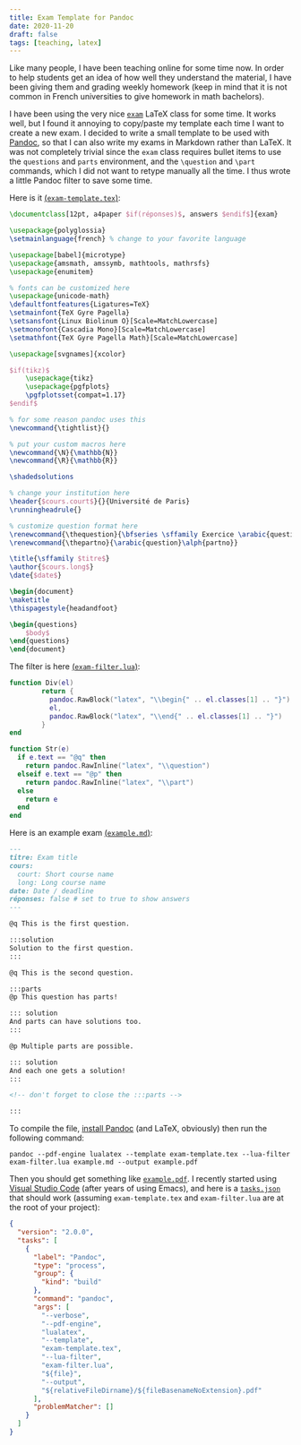 ```yaml
---
title: Exam Template for Pandoc
date: 2020-11-20
draft: false
tags: [teaching, latex]
---
```


Like many people, I have been teaching online for some time now.
In order to help students get an idea of how well they understand the material, I have been giving them and grading weekly homework (keep in mind that it is not common in French universities to give homework in math bachelors).

I have been using the very nice [`exam`](https://www.ctan.org/pkg/exam) LaTeX class for some time.
It works well, but I found it annoying to copy/paste my template each time I want to create a new exam.
I decided to write a small template to be used with [Pandoc](https://pandoc.org/), so that I can also write my exams in Markdown rather than LaTeX.
It was not completely trivial since the `exam` class requires bullet items to use the `questions` and `parts` environment, and the `\question` and `\part` commands, which I did not want to retype manually all the time.
I thus wrote a little Pandoc filter to save some time.

Here is it [(`exam-template.tex`)](exam-template.tex):

```latex
\documentclass[12pt, a4paper $if(réponses)$, answers $endif$]{exam}

\usepackage{polyglossia}
\setmainlanguage{french} % change to your favorite language

\usepackage[babel]{microtype}
\usepackage{amsmath, amssymb, mathtools, mathrsfs}
\usepackage{enumitem}

% fonts can be customized here
\usepackage{unicode-math}
\defaultfontfeatures{Ligatures=TeX}
\setmainfont{TeX Gyre Pagella}
\setsansfont{Linux Biolinum O}[Scale=MatchLowercase]
\setmonofont{Cascadia Mono}[Scale=MatchLowercase]
\setmathfont{TeX Gyre Pagella Math}[Scale=MatchLowercase]

\usepackage[svgnames]{xcolor}

$if(tikz)$
    \usepackage{tikz}
    \usepackage{pgfplots}
    \pgfplotsset{compat=1.17}
$endif$

% for some reason pandoc uses this
\newcommand{\tightlist}{}

% put your custom macros here
\newcommand{\N}{\mathbb{N}}
\newcommand{\R}{\mathbb{R}}

\shadedsolutions

% change your institution here
\header{$cours.court$}{}{Université de Paris}
\runningheadrule{}

% customize question format here
\renewcommand{\thequestion}{\bfseries \sffamily Exercice \arabic{question}}
\renewcommand{\thepartno}{\arabic{question}\alph{partno}}

\title{\sffamily $titre$}
\author{$cours.long$}
\date{$date$}

\begin{document}
\maketitle
\thispagestyle{headandfoot}

\begin{questions}
    $body$
\end{questions}
\end{document}
```

The filter is here [(`exam-filter.lua`)](exam-filter.lua):

```lua
function Div(el)
        return {
          pandoc.RawBlock("latex", "\\begin{" .. el.classes[1] .. "}"),
          el,
          pandoc.RawBlock("latex", "\\end{" .. el.classes[1] .. "}")
        }
end

function Str(e)
  if e.text == "@q" then
    return pandoc.RawInline("latex", "\\question")
  elseif e.text == "@p" then
    return pandoc.RawInline("latex", "\\part")
  else
    return e
  end
end
```

Here is an example exam [(`example.md`)](example.md):

```markdown
---
titre: Exam title
cours:
  court: Short course name
  long: Long course name
date: Date / deadline
réponses: false # set to true to show answers
---

@q This is the first question.

:::solution
Solution to the first question.
:::

@q This is the second question.

:::parts
@p This question has parts!

::: solution
And parts can have solutions too.
:::

@p Multiple parts are possible.

::: solution
And each one gets a solution!
:::

<!-- don't forget to close the :::parts -->

:::
```

To compile the file, [install Pandoc](https://pandoc.org/installing.html) (and LaTeX, obviously) then run the following command:

```
pandoc --pdf-engine lualatex --template exam-template.tex --lua-filter exam-filter.lua example.md --output example.pdf
```

Then you should get something like [`example.pdf`](example.pdf).
I recently started using [Visual Studio Code](https://code.visualstudio.com/) (after years of using Emacs), and here is a [`tasks.json`](./tasks.json) that should work (assuming `exam-template.tex` and `exam-filter.lua` are at the root of your project):

```json
{
  "version": "2.0.0",
  "tasks": [
    {
      "label": "Pandoc",
      "type": "process",
      "group": {
        "kind": "build"
      },
      "command": "pandoc",
      "args": [
        "--verbose",
        "--pdf-engine",
        "lualatex",
        "--template",
        "exam-template.tex",
        "--lua-filter",
        "exam-filter.lua",
        "${file}",
        "--output",
        "${relativeFileDirname}/${fileBasenameNoExtension}.pdf"
      ],
      "problemMatcher": []
    }
  ]
}
```
